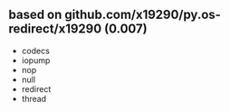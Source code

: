 ## based on github.com/x19290/py.os-redirect/x19290 (0.007)

- codecs
- iopump
- nop
- null
- redirect
- thread
